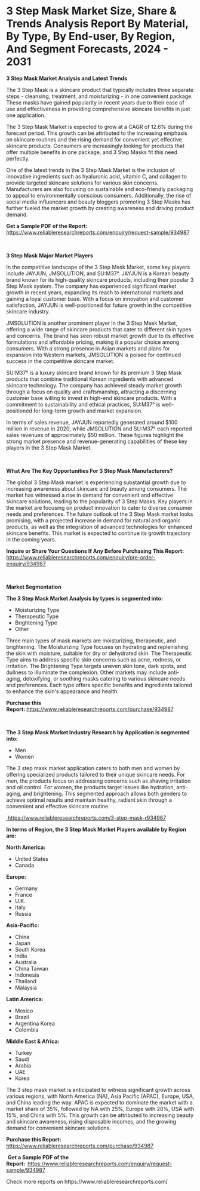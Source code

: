 <p><h1>3 Step Mask Market Size, Share & Trends Analysis Report By Material, By Type, By End-user, By Region, And Segment Forecasts, 2024 - 2031</h1></p><p><strong>3 Step Mask Market Analysis and Latest Trends</strong></p>
<p><p>The 3 Step Mask is a skincare product that typically includes three separate steps - cleansing, treatment, and moisturizing - in one convenient package. These masks have gained popularity in recent years due to their ease of use and effectiveness in providing comprehensive skincare benefits in just one application. </p><p>The 3 Step Mask Market is expected to grow at a CAGR of 12.6% during the forecast period. This growth can be attributed to the increasing emphasis on skincare routines and the rising demand for convenient yet effective skincare products. Consumers are increasingly looking for products that offer multiple benefits in one package, and 3 Step Masks fit this need perfectly.</p><p>One of the latest trends in the 3 Step Mask Market is the inclusion of innovative ingredients such as hyaluronic acid, vitamin C, and collagen to provide targeted skincare solutions for various skin concerns. Manufacturers are also focusing on sustainable and eco-friendly packaging to appeal to environmentally conscious consumers. Additionally, the rise of social media influencers and beauty bloggers promoting 3 Step Masks has further fueled the market growth by creating awareness and driving product demand.</p></p>
<p><strong>Get a Sample PDF of the Report:&nbsp;</strong> <a href="https://www.reliableresearchreports.com/enquiry/request-sample/934987">https://www.reliableresearchreports.com/enquiry/request-sample/934987</a></p>
<p>&nbsp;</p>
<p><strong>3 Step Mask Major Market Players</strong></p>
<p><p>In the competitive landscape of the 3 Step Mask Market, some key players include JAYJUN, JMSOLUTION, and SU:M37°. JAYJUN is a Korean beauty brand known for its high-quality skincare products, including their popular 3 Step Mask system. The company has experienced significant market growth in recent years, expanding its reach to international markets and gaining a loyal customer base. With a focus on innovation and customer satisfaction, JAYJUN is well-positioned for future growth in the competitive skincare industry.</p><p>JMSOLUTION is another prominent player in the 3 Step Mask Market, offering a wide range of skincare products that cater to different skin types and concerns. The brand has seen robust market growth due to its effective formulations and affordable pricing, making it a popular choice among consumers. With a strong presence in Asian markets and plans for expansion into Western markets, JMSOLUTION is poised for continued success in the competitive skincare market.</p><p>SU:M37° is a luxury skincare brand known for its premium 3 Step Mask products that combine traditional Korean ingredients with advanced skincare technology. The company has achieved steady market growth through a focus on quality and craftsmanship, attracting a discerning customer base willing to invest in high-end skincare products. With a commitment to sustainability and ethical practices, SU:M37° is well-positioned for long-term growth and market expansion.</p><p>In terms of sales revenue, JAYJUN reportedly generated around $100 million in revenue in 2020, while JMSOLUTION and SU:M37° each reported sales revenues of approximately $50 million. These figures highlight the strong market presence and revenue-generating capabilities of these key players in the 3 Step Mask Market.</p></p>
<p>&nbsp;</p>
<p><strong>What Are The Key Opportunities For 3 Step Mask Manufacturers?</strong></p>
<p><p>The global 3 Step Mask market is experiencing substantial growth due to increasing awareness about skincare and beauty among consumers. The market has witnessed a rise in demand for convenient and effective skincare solutions, leading to the popularity of 3 Step Masks. Key players in the market are focusing on product innovation to cater to diverse consumer needs and preferences. The future outlook of the 3 Step Mask market looks promising, with a projected increase in demand for natural and organic products, as well as the integration of advanced technologies for enhanced skincare benefits. This market is expected to continue its growth trajectory in the coming years.</p></p>
<p><strong>Inquire or Share Your Questions If Any Before Purchasing This Report:</strong> <a href="https://www.reliableresearchreports.com/enquiry/pre-order-enquiry/934987">https://www.reliableresearchreports.com/enquiry/pre-order-enquiry/934987</a></p>
<p>&nbsp;</p>
<p><strong>Market Segmentation</strong></p>
<p><strong>The 3 Step Mask Market Analysis by types is segmented into:</strong></p>
<p><ul><li>Moisturizing Type</li><li>Therapeutic Type</li><li>Brightening Type</li><li>Other</li></ul></p>
<p><p>Three main types of mask markets are moisturizing, therapeutic, and brightening. The Moisturizing Type focuses on hydrating and replenishing the skin with moisture, suitable for dry or dehydrated skin. The Therapeutic Type aims to address specific skin concerns such as acne, redness, or irritation. The Brightening Type targets uneven skin tone, dark spots, and dullness to illuminate the complexion. Other markets may include anti-aging, detoxifying, or soothing masks catering to various skincare needs and preferences. Each type offers specific benefits and ingredients tailored to enhance the skin's appearance and health.</p></p>
<p><strong>Purchase this Report:&nbsp;</strong><a href="https://www.reliableresearchreports.com/purchase/934987">https://www.reliableresearchreports.com/purchase/934987</a></p>
<p>&nbsp;</p>
<p><strong>The 3 Step Mask Market Industry Research by Application is segmented into:</strong></p>
<p><ul><li>Men</li><li>Women</li></ul></p>
<p><p>The 3 step mask market application caters to both men and women by offering specialized products tailored to their unique skincare needs. For men, the products focus on addressing concerns such as shaving irritation and oil control. For women, the products target issues like hydration, anti-aging, and brightening. This segmented approach allows both genders to achieve optimal results and maintain healthy, radiant skin through a convenient and effective skincare routine.</p></p>
<p><a href="https://www.reliableresearchreports.com/3-step-mask-r934987">&nbsp;https://www.reliableresearchreports.com/3-step-mask-r934987</a></p>
<p><strong>In terms of Region, the 3 Step Mask Market Players available by Region are:</strong></p>
<p>
    <p> <strong> North America: </strong>
        <ul>
            <li>United States</li>
            <li>Canada</li>
        </ul>
        </p> 
    <p> <strong> Europe: </strong>
        <ul>
            <li>Germany</li>
            <li>France</li>
            <li>U.K.</li>
            <li>Italy</li>
            <li>Russia</li>
        </ul>
        </p> 
    <p> <strong> Asia-Pacific: </strong>
        <ul>
            <li>China</li>
            <li>Japan</li>
            <li>South Korea</li>
            <li>India</li>
            <li>Australia</li>
            <li>China Taiwan</li>
            <li>Indonesia</li>
            <li>Thailand</li>
            <li>Malaysia</li>
        </ul>
        </p> 
    <p> <strong> Latin America: </strong>
        <ul>
            <li>Mexico</li>
            <li>Brazil</li>
            <li>Argentina Korea</li>
            <li>Colombia</li>
        </ul>
        </p> 
    <p> <strong> Middle East & Africa: </strong>
        <ul>
            <li>Turkey</li>
            <li>Saudi</li>
            <li>Arabia</li>
            <li>UAE</li>
            <li>Korea</li>
        </ul>
    </p>
    </p>
<p><p>The 3 step mask market is anticipated to witness significant growth across various regions, with North America (NA), Asia Pacific (APAC), Europe, USA, and China leading the way. APAC is expected to dominate the market with a market share of 35%, followed by NA with 25%, Europe with 20%, USA with 15%, and China with 5%. This growth can be attributed to increasing beauty and skincare awareness, rising disposable incomes, and the growing demand for convenient skincare solutions.</p></p>
<p><strong>Purchase this Report: </strong><a href="https://www.reliableresearchreports.com/purchase/934987">https://www.reliableresearchreports.com/purchase/934987</a></p>
<p>&nbsp;<strong>Get a Sample PDF of the Report:&nbsp;&nbsp;</strong><a href="https://www.reliableresearchreports.com/enquiry/request-sample/934987">https://www.reliableresearchreports.com/enquiry/request-sample/934987</a></p>
<p><strong></strong></p>
<p>Check more reports on https://www.reliableresearchreports.com/</p>